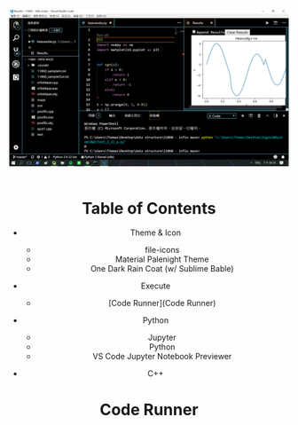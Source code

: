 <br/>
<div align="center">
  <img src="https://github.com/thomas861205/vscode-settings/blob/master/cover.png">
</div>
<br/>
<div align="center">

# Table of Contents

- Theme & Icon
  - file-icons
  - Material Palenight Theme
  - One Dark Rain Coat (w/ Sublime Bable)
  
- Execute
  - [Code Runner](Code Runner)
  
- Python
  - Jupyter
  - Python
  - VS Code Jupyter Notebook Previewer
  
- C++

# Code Runner
